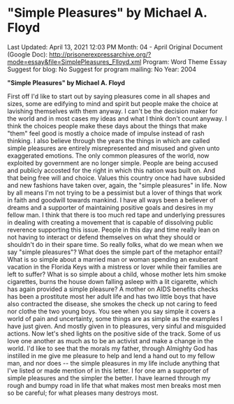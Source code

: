 # "Simple Pleasures" by Michael A. Floyd

Last Updated: April 13, 2021 12:03 PM
Month: 04 - April
Original Document (Google Doc): http://prisonerexpressarchive.org/?mode=essay&file=SimplePleasures_Flloyd.xml
Program: Word Theme Essay
Suggest for blog: No
Suggest for program mailing: No
Year: 2004

**"Simple Pleasures" by Michael A. Floyd**

First off I'd like to start out by saying pleasures come in all shapes and sizes, some are edifying to mind and spirit but people make the choice at lavishing themselves with them anyway. I can't be the decision maker for the world and in most cases my ideas and what I think don't count anyway. I think the choices people make these days about the things that make "them" feel good is mostly a choice made of impulse instead of rash thinking.
I also believe through the years the things in which are called simple pleasures are entirely misrepresented and misused and given unto exaggerated emotions.
The only common pleasures of the world, now exploited by government are no longer simple. People are being accused and publicly accosted for the right in which this nation was built on. And that being free will and choice. Values this country once had have subsided and new fashions have taken over, again, the "simple pleasures" in life.
Now by all means I'm not trying to be a pessimist but a lover of things that work in faith and goodwill towards mankind. I have all ways been a believer of dreams and a supporter of maintaining positive goals and desires in my fellow man. I think that there is too much red tape and underlying pressures in dealing with creating a movement that is capable of dissolving public reverence supporting this issue.
People in this day and time really lean on not having to interact or defend themselves on what they should or shouldn't do in their spare time.
So really folks, what do we mean when we say "simple pleasures"? What does the simple part of the metaphor entail? What is so simple about a married man or woman spending an exuberant vacation in the Florida Keys with a mistress or lover while their families are left to suffer? What is so simple about a child, whose mother lets him smoke cigarettes, burns the house down falling asleep with a lit cigarette, which has again provided a simple pleasure?
A mother on AIDS benefits checks has been a prostitute most her adult life and has two little boys that have also contracted the disease, she smokes the check up not caring to feed nor clothe the two young boys.
You see when you say simple it covers a world of pain and uncertainty, some things are as simple as the examples I have just given. And mostly given in to pleasures, very sinful and misguided actions.
Now let's shed lights on the positive side of the track. Some of us love one another as much as to be an activist and make a change in the world. I'd like to see that the morals my father, through Almighty God has instilled in me give me pleasure to help and lend a hand out to my fellow man, and nor does -- the simple pleasures in my life include anything that I've listed or made mention of in this letter. I for one am a supporter of simple pleasures and the simpler the better. I have learned through my rough and bumpy road in life that what makes most men breaks most men so be careful; for what pleases many destroys most.